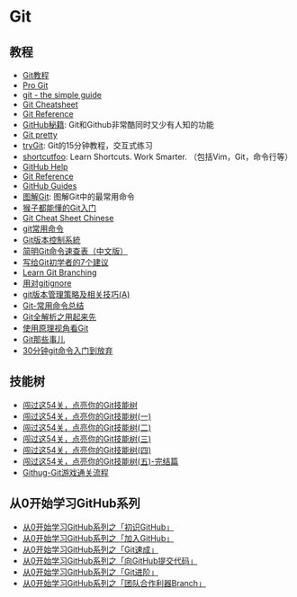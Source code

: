 # Git

## 教程
* [Git教程](http://www.liaoxuefeng.com/wiki/0013739516305929606dd18361248578c67b8067c8c017b000) 
* [Pro Git](http://git-scm.com/book/zh/v2)
* [git - the simple guide](http://rogerdudler.github.io/git-guide/)
* [Git Cheatsheet](http://ndpsoftware.com/git-cheatsheet.html)
* [Git Reference](http://gitref.org/)
* [GitHub秘籍](http://snowdream86.gitbooks.io/github-cheat-sheet/content/zh/index.html): Git和Github非常酷同时又少有人知的功能
* [Git pretty](http://justinhileman.info/article/git-pretty/)
* [tryGit](https://try.github.io): Git的15分钟教程，交互式练习
* [shortcutfoo](https://www.shortcutfoo.com/): Learn Shortcuts. Work Smarter. （包括Vim，Git，命令行等）
* [GitHub Help](https://help.github.com/)
* [Git Reference](http://gitref.org/)
* [GitHub Guides](https://guides.github.com/)
* [图解Git](http://marklodato.github.io/visual-git-guide/index-zh-cn.html): 图解Git中的最常用命令
* [猴子都能懂的Git入门](http://backlogtool.com/git-guide/cn/)
* [Git Cheat Sheet Chinese](https://github.com/flyhigher139/Git-Cheat-Sheet/blob/master/Git%20Cheat%20Sheet-Zh.md)
* [git常用命令](http://blog.saymagic.cn/2014/06/20/git%E5%B8%B8%E7%94%A8%E5%91%BD%E4%BB%A4%E6%80%BB%E7%BB%93.html)
* [Git版本控制系統](https://ihower.tw/git/)
* [简明Git命令速查表（中文版）](https://linux.cn/article-5688-1.html)
* [写给Git初学者的7个建议](https://linux.cn/article-2195-1.html)
* [Learn Git Branching](http://pcottle.github.io/learnGitBranching/)
* [用对gitignore](http://www.barretlee.com/blog/2015/09/06/set-gitignore-after-add-file/)
* [git版本管理策略及相关技巧(A)](http://www.barretlee.com/blog/2014/05/07/cb-git-improve/)
* [Git-常用命令总结](http://sunxiaoyang.github.io/2015/11/05/Git-%E5%B8%B8%E7%94%A8%E5%91%BD%E4%BB%A4%E6%80%BB%E7%BB%93/)
* [Git全解析之用起来先](http://wustrive2008.github.io/2016/01/06/%E7%89%88%E6%9C%AC%E6%8E%A7%E5%88%B6/Git%E5%85%A8%E8%A7%A3%E6%9E%90%E4%B9%8B%E5%85%88%E7%94%A8%E8%B5%B7%E6%9D%A5/)
* [使用原理视角看Git](https://blog.coding.net/blog/principle-of-Git)
* [Git那些事儿](https://wujunze.com/git_something.jsp)
* [30分钟git命令入门到放弃](http://www.w3ctrain.com/2016/06/26/learn-git-in-30-minutes)

## 技能树
* [闯过这54关，点亮你的Git技能树](http://www.codingstyle.cn/topics/51)
* [闯过这54关，点亮你的Git技能树(一)](https://codingstyle.cn/topics/57)
* [闯过这54关，点亮你的Git技能树(二)](https://codingstyle.cn/topics/67)
* [闯过这54关，点亮你的Git技能树(三)](https://codingstyle.cn/topics/73)
* [闯过这54关，点亮你的Git技能树(四)](https://codingstyle.cn/topics/178)
* [闯过这54关，点亮你的Git技能树(五)-完结篇](https://codingstyle.cn/topics/181)
* [Githug-Git游戏通关流程](http://www.jianshu.com/p/482b32716bbe)

## 从0开始学习GitHub系列
* [从0开始学习GitHub系列之「初识GitHub」](http://stormzhang.com/git/2014/01/29/git-flow/)
* [从0开始学习GitHub系列之「加入GitHub」](http://stormzhang.com/github/2016/05/26/learn-github-from-zero2/)
* [从0开始学习GitHub系列之「Git速成」](http://stormzhang.com/github/2016/05/30/learn-github-from-zero3/)
* [从0开始学习GitHub系列之「向GitHub提交代码」](http://stormzhang.com/github/2016/06/04/learn-github-from-zero4/)
* [从0开始学习GitHub系列之「Git进阶」](http://stormzhang.com/github/2016/06/16/learn-github-from-zero5/)
* [从0开始学习GitHub系列之「团队合作利器Branch」](http://chuansong.me/n/404317047764)

